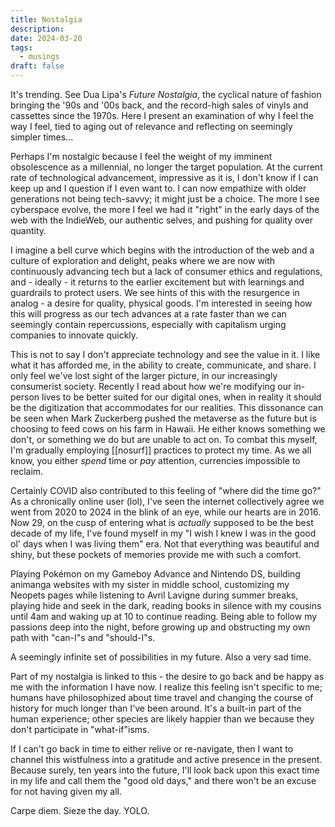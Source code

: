 ```yaml
---
title: Nostalgia
description: 
date: 2024-03-20
tags:
  - musings
draft: false
---
```

It's trending. See Dua Lipa's *Future Nostalgia*, the cyclical nature of fashion bringing the '90s and '00s back, and the record-high sales of vinyls and cassettes since the 1970s. Here I present an examination of why I feel the way I feel, tied to aging out of relevance and reflecting on seemingly simpler times...

Perhaps I'm nostalgic because I feel the weight of my imminent obsolescence as a millennial, no longer the target population. At the current rate of technological advancement, impressive as it is, I don't know if I can keep up and I question if I even want to. I can now empathize with older generations not being tech-savvy; it might just be a choice. The more I see cyberspace evolve, the more I feel we had it "right" in the early days of the web with the IndieWeb, our authentic selves, and pushing for quality over quantity. 

I imagine a bell curve which begins with the introduction of the web and a culture of exploration and delight, peaks where we are now with continuously advancing tech but a lack of consumer ethics and regulations, and - ideally - it returns to the earlier excitement but with learnings and guardrails to protect users. We see hints of this with the resurgence in analog - a desire for quality, physical goods. I'm interested in seeing how this will progress as our tech advances at a rate faster than we can seemingly contain repercussions, especially with capitalism urging companies to innovate quickly.

This is not to say I don't appreciate technology and see the value in it. I like what it has afforded me, in the ability to create, communicate, and share. I only feel we've lost sight of the larger picture, in our increasingly consumerist society. Recently I read about how we're modifying our in-person lives to be better suited for our digital ones, when in reality it should be the digitization that accommodates for our realities. This dissonance can be seen when Mark Zuckerberg pushed the metaverse as the future but is choosing to feed cows on his farm in Hawaii. He either knows something we don't, or something we do but are unable to act on. To combat this myself, I'm gradually employing [[nosurf]] practices to protect my time. As we all know, you either *spend* time or *pay* attention, currencies impossible to reclaim.

Certainly COVID also contributed to this feeling of "where did the time go?" As a chronically online user (lol), I've seen the internet collectively agree we went from 2020 to 2024 in the blink of an eye, while our hearts are in 2016. Now 29, on the cusp of entering what is *actually* supposed to be the best decade of my life, I've found myself in my "I wish I knew I was in the good ol' days when I was living them" era. Not that everything was beautiful and shiny, but these pockets of memories provide me with such a comfort.

Playing Pokémon on my Gameboy Advance and Nintendo DS, building animanga websites with my sister in middle school, customizing my Neopets pages while listening to Avril Lavigne during summer breaks, playing hide and seek in the dark, reading books in silence with my cousins until 4am and waking up at 10 to continue reading. Being able to follow my passions deep into the night, before growing up and obstructing my own path with "can-I"s and "should-I"s.

A seemingly infinite set of possibilities in my future. Also a very sad time.

Part of my nostalgia is linked to this - the desire to go back and be happy as me with the information I have now. I realize this feeling isn't specific to me; humans have philosophized about time travel and changing the course of history for much longer than I've been around. It's a built-in part of the human experience; other species are likely happier than we because they don't participate in "what-if"isms.

If I can't go back in time to either relive or re-navigate, then I want to channel this wistfulness into a gratitude and active presence in the present. Because surely, ten years into the future, I'll look back upon this exact time in my life and call them the "good old days," and there won't be an excuse for not having given my all.

Carpe diem. Sieze the day. YOLO.
